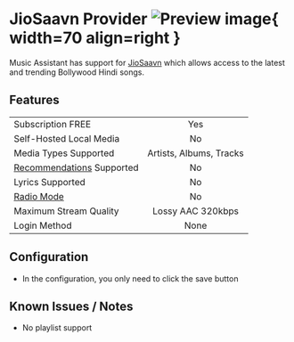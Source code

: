 # JioSaavn Provider ![Preview image](../assets/icons/jiosaavn-logo.svg){ width=70 align=right }

Music Assistant has support for [JioSaavn](https://radioparadise.com/) which allows access to the latest and trending Bollywood Hindi songs.

## Features

|           |                     |
|:-----------------------|:---------------------:|
| Subscription FREE | Yes |
| Self-Hosted Local Media | No |
| Media Types Supported | Artists, Albums, Tracks |
| [Recommendations](../ui.md#view-home) Supported | No |
| Lyrics Supported | No |
| [Radio Mode](../ui.md#track-menu) | No |
| Maximum Stream Quality | Lossy AAC 320kbps |
| Login Method | None |

## Configuration

- In the configuration, you only need to click the save button

## Known Issues / Notes

- No playlist support
